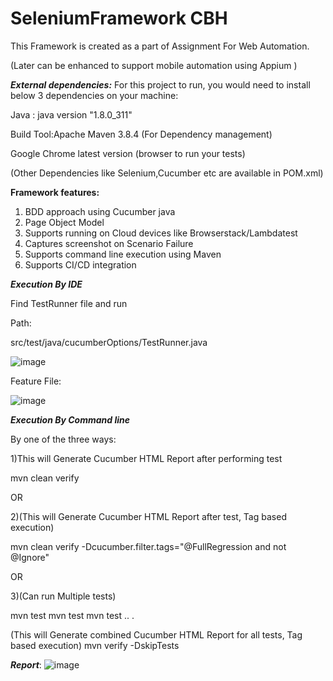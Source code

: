 
# SeleniumFramework CBH

This Framework is created as a part of Assignment For Web Automation.

(Later can be enhanced to support mobile automation using Appium )


***External dependencies:***
For this project to run, you would need to install below 3 dependencies on your machine:

Java : java version "1.8.0_311" 

Build Tool:Apache Maven 3.8.4 (For Dependency management)

Google Chrome latest version (browser to run your tests)

(Other Dependencies like Selenium,Cucumber etc are available in POM.xml)

**Framework features:**
1. BDD approach using Cucumber java
2. Page Object Model 
3. Supports running on Cloud devices like Browserstack/Lambdatest
4. Captures screenshot on Scenario Failure
5. Supports command line execution using Maven
6. Supports CI/CD integration 


***Execution By IDE***

Find TestRunner file and run

Path:

src/test/java/cucumberOptions/TestRunner.java

![image](https://user-images.githubusercontent.com/113853291/191362660-c5454161-d67e-4543-8b25-052f19d73ba1.png)

Feature File:

![image](https://user-images.githubusercontent.com/113853291/191363111-65c4b062-682a-4a73-bdd6-a18209966936.png)

***Execution By Command line***

By one of the three ways:

1)This will Generate Cucumber HTML Report after performing test

mvn clean verify 



OR

2)(This will Generate Cucumber HTML Report after test, Tag based execution)

mvn clean verify -Dcucumber.filter.tags="@FullRegression and
not @Ignore"


OR

3)(Can run Multiple tests)

mvn test
mvn test
mvn test
..
.

(This will Generate combined Cucumber HTML Report for all tests, Tag based execution)
mvn verify -DskipTests

***Report***:
![image](https://user-images.githubusercontent.com/113853291/191365852-3073d589-acd2-45a6-9d58-941fc56ba9af.png)



